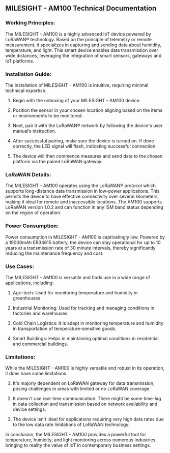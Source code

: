 ## MILESIGHT - AM100 Technical Documentation

### Working Principles: 

The MILESIGHT - AM100 is a highly advanced IoT device powered by LoRaWAN® technology. Based on the principle of telemetry or remote measurement, it specializes in capturing and sending data about humidity, temperature, and light. This smart device enables data transmission over wide distances, leveraging the integration of smart sensors, gateways and IoT platforms.

### Installation Guide: 

The installation of MILESIGHT - AM100 is intuitive, requiring minimal technical expertise. 

1. Begin with the unboxing of your MILESIGHT - AM100 device. 
   
2. Position the sensor in your chosen location aligning based on the items or environments to be monitored.

3. Next, pair it with the LoRaWAN® network by following the device's user manual’s instruction.
   
4. After successful pairing, make sure the device is turned on. If done correctly, the LED signal will flash, indicating successful connection.
   
5. The device will then commence measures and send data to the chosen platform via the paired LoRaWAN gateway.

### LoRaWAN Details:

The MILESIGHT - AM100 operates using the LoRaWAN® protocol which supports long-distance data transmission in low-power applications. This permits the device to have effective connectivity over several kilometers, making it ideal for remote and inaccessible locations. The AM100 supports LoRaWAN version 1.0.2 and can function in any ISM band status depending on the region of operation.

### Power Consumption: 

Power consumption in MILESIGHT - AM100 is captivatingly low. Powered by a 19000mAh ER34615 battery, the device can stay operational for up to 10 years at a transmission rate of 30 minute intervals, thereby significantly reducing the maintenance frequency and cost.

### Use Cases:

The MILESIGHT - AM100 is versatile and finds use in a wide range of applications, including: 

1. Agri-tech: Used for monitoring temperature and humidity in greenhouses.

2. Industrial Monitoring: Used for tracking and managing conditions in factories and warehouses.

3. Cold Chain Logistics: It is adept in monitoring temperature and humidity in transportation of temperature-sensitive goods.

4. Smart Buildings: Helps in maintaining optimal conditions in residential and commercial buildings.

### Limitations: 

While the MILESIGHT - AM100 is highly versatile and robust in its operation, it does have some limitations. 

1. It's majorly dependent on LoRaWAN gateway for data transmission, posing challenges in areas with limited or no LoRaWAN coverage.

2. It doesn't use real-time communication. There might be some time-lag in data collection and transmission based on network availability and device settings.

3. The device isn't ideal for applications requiring very high data rates due to the low data rate limitations of LoRaWAN technology.

In conclusion, the MILESIGHT - AM100 provides a powerful tool for temperature, humidity, and light monitoring across numerous industries, bringing to reality the value of IoT in contemporary business settings.
